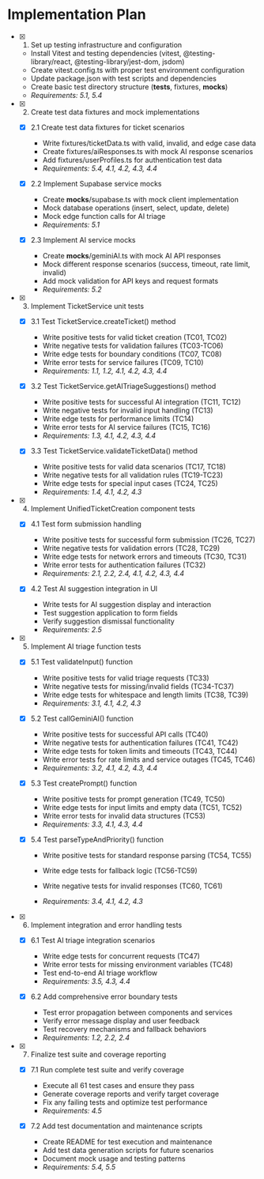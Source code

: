# Implementation Plan

- [x] 1. Set up testing infrastructure and configuration

  - Install Vitest and testing dependencies (vitest, @testing-library/react, @testing-library/jest-dom, jsdom)
  - Create vitest.config.ts with proper test environment configuration
  - Update package.json with test scripts and dependencies
  - Create basic test directory structure (**tests**, fixtures, **mocks**)
  - _Requirements: 5.1, 5.4_

- [x] 2. Create test data fixtures and mock implementations

  - [x] 2.1 Create test data fixtures for ticket scenarios

    - Write fixtures/ticketData.ts with valid, invalid, and edge case data
    - Create fixtures/aiResponses.ts with mock AI response scenarios
    - Add fixtures/userProfiles.ts for authentication test data
    - _Requirements: 5.4, 4.1, 4.2, 4.3, 4.4_

  - [x] 2.2 Implement Supabase service mocks

    - Create **mocks**/supabase.ts with mock client implementation
    - Mock database operations (insert, select, update, delete)
    - Mock edge function calls for AI triage
    - _Requirements: 5.1_

  - [x] 2.3 Implement AI service mocks

    - Create **mocks**/geminiAI.ts with mock AI API responses
    - Mock different response scenarios (success, timeout, rate limit, invalid)
    - Add mock validation for API keys and request formats
    - _Requirements: 5.2_

- [x] 3. Implement TicketService unit tests

  - [x] 3.1 Test TicketService.createTicket() method

    - Write positive tests for valid ticket creation (TC01, TC02)
    - Write negative tests for validation failures (TC03-TC06)
    - Write edge tests for boundary conditions (TC07, TC08)
    - Write error tests for service failures (TC09, TC10)
    - _Requirements: 1.1, 1.2, 4.1, 4.2, 4.3, 4.4_

  - [x] 3.2 Test TicketService.getAITriageSuggestions() method

    - Write positive tests for successful AI integration (TC11, TC12)
    - Write negative tests for invalid input handling (TC13)
    - Write edge tests for performance limits (TC14)
    - Write error tests for AI service failures (TC15, TC16)
    - _Requirements: 1.3, 4.1, 4.2, 4.3, 4.4_

  - [x] 3.3 Test TicketService.validateTicketData() method

    - Write positive tests for valid data scenarios (TC17, TC18)
    - Write negative tests for all validation rules (TC19-TC23)
    - Write edge tests for special input cases (TC24, TC25)
    - _Requirements: 1.4, 4.1, 4.2, 4.3_

- [x] 4. Implement UnifiedTicketCreation component tests

  - [x] 4.1 Test form submission handling

    - Write positive tests for successful form submission (TC26, TC27)
    - Write negative tests for validation errors (TC28, TC29)
    - Write edge tests for network errors and timeouts (TC30, TC31)
    - Write error tests for authentication failures (TC32)
    - _Requirements: 2.1, 2.2, 2.4, 4.1, 4.2, 4.3, 4.4_

  - [x] 4.2 Test AI suggestion integration in UI

    - Write tests for AI suggestion display and interaction
    - Test suggestion application to form fields
    - Verify suggestion dismissal functionality
    - _Requirements: 2.5_

- [x] 5. Implement AI triage function tests

  - [x] 5.1 Test validateInput() function

    - Write positive tests for valid triage requests (TC33)
    - Write negative tests for missing/invalid fields (TC34-TC37)
    - Write edge tests for whitespace and length limits (TC38, TC39)
    - _Requirements: 3.1, 4.1, 4.2, 4.3_

  - [x] 5.2 Test callGeminiAI() function

    - Write positive tests for successful API calls (TC40)
    - Write negative tests for authentication failures (TC41, TC42)
    - Write edge tests for token limits and timeouts (TC43, TC44)
    - Write error tests for rate limits and service outages (TC45, TC46)
    - _Requirements: 3.2, 4.1, 4.2, 4.3, 4.4_

  - [x] 5.3 Test createPrompt() function

    - Write positive tests for prompt generation (TC49, TC50)
    - Write edge tests for input limits and empty data (TC51, TC52)
    - Write error tests for invalid data structures (TC53)
    - _Requirements: 3.3, 4.1, 4.3, 4.4_

  - [x] 5.4 Test parseTypeAndPriority() function

    - Write positive tests for standard response parsing (TC54, TC55)

    - Write edge tests for fallback logic (TC56-TC59)
    - Write negative tests for invalid responses (TC60, TC61)
    - _Requirements: 3.4, 4.1, 4.2, 4.3_

- [x] 6. Implement integration and error handling tests

  - [x] 6.1 Test AI triage integration scenarios

    - Write edge tests for concurrent requests (TC47)
    - Write error tests for missing environment variables (TC48)
    - Test end-to-end AI triage workflow
    - _Requirements: 3.5, 4.3, 4.4_

  - [x] 6.2 Add comprehensive error boundary tests

    - Test error propagation between components and services
    - Verify error message display and user feedback
    - Test recovery mechanisms and fallback behaviors
    - _Requirements: 1.2, 2.2, 2.4_

- [x] 7. Finalize test suite and coverage reporting

  - [x] 7.1 Run complete test suite and verify coverage

    - Execute all 61 test cases and ensure they pass
    - Generate coverage reports and verify target coverage
    - Fix any failing tests and optimize test performance
    - _Requirements: 4.5_

  - [x] 7.2 Add test documentation and maintenance scripts

    - Create README for test execution and maintenance
    - Add test data generation scripts for future scenarios
    - Document mock usage and testing patterns
    - _Requirements: 5.4, 5.5_
